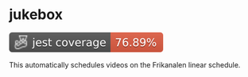 # jukebox

![Coverage](https://raw.githubusercontent.com/Frikanalen/jukebox/main/badges/coverage-jest%20coverage.svg)

This automatically schedules videos on the Frikanalen linear schedule.
